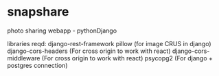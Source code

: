 # snapshare
photo sharing webapp - pythonDjango 

libraries reqd:
    django-rest-framework
    pillow (for image CRUS in django)
    django-cors-headers (For cross origin to work with react)
    django-cors-middleware  (For cross origin to work with react)
    psycopg2 (For django + postgres connection)
